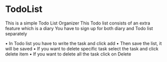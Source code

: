 # TodoList
This is a simple Todo List Organizer
This Todo list consists of an extra feature which is a diary
You have to sign up for both diary and Todo list separately

• In Todo list you have to write the task and click add
• Then save the list, it will be saved
• If you want to delete specific task select the task and click delete item
• If you want to delete all the task click on Delete